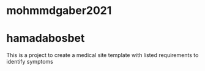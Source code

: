 # mohmmdgaber2021
# hamadabosbet
This is a project to create a medical site template with listed requirements to identify symptoms
